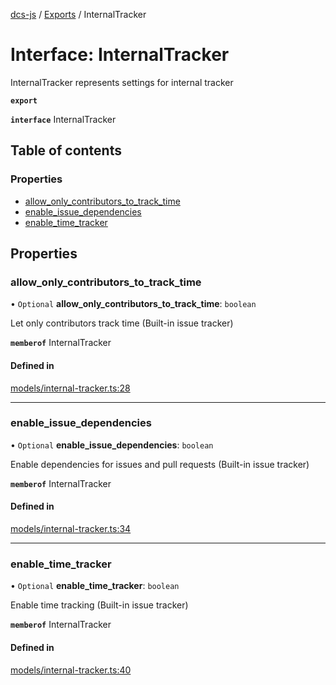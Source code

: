[dcs-js](../README.md) / [Exports](../modules.md) / InternalTracker

# Interface: InternalTracker

InternalTracker represents settings for internal tracker

**`export`**

**`interface`** InternalTracker

## Table of contents

### Properties

- [allow\_only\_contributors\_to\_track\_time](InternalTracker.md#allow_only_contributors_to_track_time)
- [enable\_issue\_dependencies](InternalTracker.md#enable_issue_dependencies)
- [enable\_time\_tracker](InternalTracker.md#enable_time_tracker)

## Properties

### <a id="allow_only_contributors_to_track_time" name="allow_only_contributors_to_track_time"></a> allow\_only\_contributors\_to\_track\_time

• `Optional` **allow\_only\_contributors\_to\_track\_time**: `boolean`

Let only contributors track time (Built-in issue tracker)

**`memberof`** InternalTracker

#### Defined in

[models/internal-tracker.ts:28](https://github.com/unfoldingWord/dcs-js/blob/42a7ab5/models/internal-tracker.ts#L28)

___

### <a id="enable_issue_dependencies" name="enable_issue_dependencies"></a> enable\_issue\_dependencies

• `Optional` **enable\_issue\_dependencies**: `boolean`

Enable dependencies for issues and pull requests (Built-in issue tracker)

**`memberof`** InternalTracker

#### Defined in

[models/internal-tracker.ts:34](https://github.com/unfoldingWord/dcs-js/blob/42a7ab5/models/internal-tracker.ts#L34)

___

### <a id="enable_time_tracker" name="enable_time_tracker"></a> enable\_time\_tracker

• `Optional` **enable\_time\_tracker**: `boolean`

Enable time tracking (Built-in issue tracker)

**`memberof`** InternalTracker

#### Defined in

[models/internal-tracker.ts:40](https://github.com/unfoldingWord/dcs-js/blob/42a7ab5/models/internal-tracker.ts#L40)

